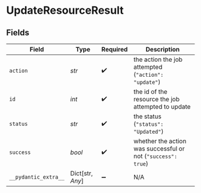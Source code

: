 # UpdateResourceResult


## Fields

| Field                                                         | Type                                                          | Required                                                      | Description                                                   |
| ------------------------------------------------------------- | ------------------------------------------------------------- | ------------------------------------------------------------- | ------------------------------------------------------------- |
| `action`                                                      | *str*                                                         | :heavy_check_mark:                                            | the action the job attempted (`"action": "update"`)<br/>      |
| `id`                                                          | *int*                                                         | :heavy_check_mark:                                            | the id of the resource the job attempted to update            |
| `status`                                                      | *str*                                                         | :heavy_check_mark:                                            | the status (`"status": "Updated"`)<br/>                       |
| `success`                                                     | *bool*                                                        | :heavy_check_mark:                                            | whether the action was successful or not (`"success": true`)<br/> |
| `__pydantic_extra__`                                          | Dict[str, *Any*]                                              | :heavy_minus_sign:                                            | N/A                                                           |